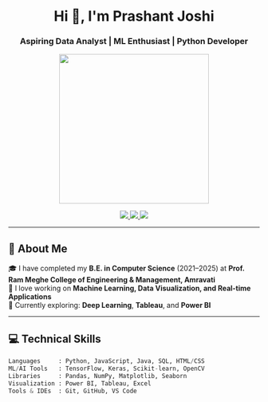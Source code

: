 <h1 align="center">Hi 👋, I'm Prashant Joshi</h1>
<h3 align="center">Aspiring Data Analyst | ML Enthusiast | Python Developer</h3>

<p align="center">
  <img src="https://media.giphy.com/media/qgQUggAC3Pfv687qPC/giphy.gif" width="300" />
</p>

<p align="center">
  <a href="mailto:princejoshi902226@gmail.com">
    <img src="https://img.shields.io/badge/Email-princejoshi902226@gmail.com-red?style=for-the-badge&logo=gmail" />
  </a>
  <a href="https://www.linkedin.com/in/prashantjoshi2220">
    <img src="https://img.shields.io/badge/LinkedIn-Prashant%20Joshi-blue?style=for-the-badge&logo=linkedin" />
  </a>
  <a href="https://github.com/PKJJOSHI">
    <img src="https://img.shields.io/badge/GitHub-PKJJOSHI-black?style=for-the-badge&logo=github" />
  </a>
</p>

---

## 🚀 About Me

🎓 I have completed my **B.E. in Computer Science** (2021–2025) at **Prof. Ram Meghe College of Engineering & Management, Amravati**  
🧠 I love working on **Machine Learning, Data Visualization, and Real-time Applications**  
🌱 Currently exploring: **Deep Learning**, **Tableau**, and **Power BI**

---

## 💻 Technical Skills

```python
Languages     : Python, JavaScript, Java, SQL, HTML/CSS
ML/AI Tools   : TensorFlow, Keras, Scikit-learn, OpenCV
Libraries     : Pandas, NumPy, Matplotlib, Seaborn
Visualization : Power BI, Tableau, Excel
Tools & IDEs  : Git, GitHub, VS Code
